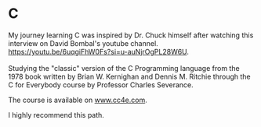 <h1>C</h1> 

My journey learning C was inspired by Dr. Chuck himself after watching this interview on David Bombal's youtube channel. 
<br>
https://youtu.be/6uqgiFhW0Fs?si=u-auNjrOgPL28W6U. 
<br>
<br>
Studying the "classic" version of the C Programming language from the 1978 book written by Brian W. Kernighan and Dennis M. Ritchie
through the C for Everybody course by Professor Charles Severance.

The course is available on www.cc4e.com.

I highly recommend this path.
